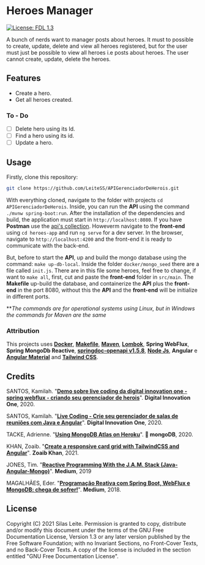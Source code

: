# Heroes Manager 

[![License: FDL 1.3](https://img.shields.io/badge/License-FDL%20v1.3-blue.svg)](https://www.gnu.org/licenses/fdl-1.3)

A bunch of nerds want to manager posts about heroes. It must to possible to create, update, delete and view all heroes registered, but for the user must just be possible to view all heroes i.e posts about heroes. The user cannot create, update, delete the heroes. 

## Features

- Create a hero.
- Get all heroes created.

### To - Do

- [ ] Delete hero using  its Id.
- [ ] Find a hero using its id.
- [ ] Update a hero.

## Usage

Firstly, clone this repository: 

```bash
git clone https://github.com/LeiteSS/APIGerenciadorDeHerois.git
```

With everything cloned, navigate to the folder with projects `cd APIGerenciadorDeHerois`. Inside, you can run the **API** using the command `./mvnw spring-boot:run`. After the installation of the dependencies and build, the application must start in `http://localhost:8080`. If you have **Postman** use the [api's collection](https://documenter.getpostman.com/view/14979428/TzCFhWDf).  Howeverm navigate to the **front-end** using `cd heroes-app` and run `ng serve` for a dev server. In the browser, navigate to `http://localhost:4200` and the front-end it is ready to communicate with the back-end.

But, before to start the **API**, up and build the mongo database using the command: `make up-db-local`. Inside the folder `docker/mongo_seed` there are a file called `init.js`. There are in this file some heroes, feel free to change, if want to `make all`, first, cut and paste the **front-end** folder in `src/main`. The **Makefile** up-build the database, and containerize the **API** plus the **front-end** in the port 8080, without this the **API** and the **front-end** will be initialize in different ports.

***The commands are for operational systems using Linux, but in Windows the commands for Maven are the same*

### Attribution

This projects uses [**Docker**](https://docs.docker.com/), [**Makefile**](https://www.gnu.org/software/make/manual/make.html), [**Maven**](https://maven.apache.org/what-is-maven.html), [**Lombok**](https://projectlombok.org/), **Spring WebFlux**, **Spring MongoDb Reactive**, [**springdoc-openapi v1.5.8**](https://springdoc.org/), [**Node Js**](https://nodejs.org/en/docs/), **Angular** e [**Angular Material**](https://material.angular.io/) and [**Tailwind CSS**](https://tailwindcss.com/).

## Credits

SANTOS, Kamilah. "[**Demo sobre live coding da digital innovation one - spring webflux - criando seu gerenciador de herois**](https://github.com/Kamilahsantos/Heroes-SpringWebflux-API)". **Digital Innovation One**, 2020.

SANTOS, Kamilah. "[**Live Coding - Crie seu gerenciador de salas de reuniões com Java e Angular**](https://github.com/Kamilahsantos/Client-Angular-Live-Coding-Dio)". **Digital Innovation One**, 2020.

TACKE, Adrienne. "[**Using MongoDB Atlas on Heroku**](https://developer.mongodb.com/how-to/use-atlas-on-heroku/)". **:seedling: mongoDB**, 2020.

KHAN, Zoaib. "[**Create a responsive card grid with TailwindCSS and Angular**](https://zoaibkhan.com/blog/create-a-responsive-card-grid-with-tailwindcss-and-angular/)". **Zoaib Khan**, 2021.

JONES, Tim. "[**Reactive Programming With the J.A.M. Stack (Java-Angular-Mongo)**](https://medium.com/cloud-native-the-gathering/reactive-programming-with-the-j-a-m-stack-java-angular-mongo-4a392d57a61b)". **Medium**, 2019

MAGALHÃES, Eder. "[**Programação Reativa com Spring Boot, WebFlux e MongoDB: chega de sofrer!**](https://medium.com/nstech/programa%C3%A7%C3%A3o-reativa-com-spring-boot-webflux-e-mongodb-chega-de-sofrer-f92fb64517c3)". **Medium**, 2018.

## License

Copyright (C)  2021  Silas Leite. Permission is granted to copy, distribute and/or modify this document  under the terms of the GNU Free Documentation License, Version 1.3 or  any later version published by the Free Software Foundation; with no  Invariant Sections, no Front-Cover Texts, and no Back-Cover Texts. A  copy of the license is included in the section entitled "GNU Free  Documentation License".